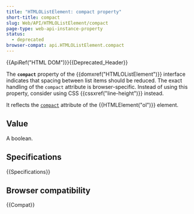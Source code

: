 ```yaml
---
title: "HTMLOListElement: compact property"
short-title: compact
slug: Web/API/HTMLOListElement/compact
page-type: web-api-instance-property
status:
  - deprecated
browser-compat: api.HTMLOListElement.compact
---
```


{{ApiRef("HTML DOM")}}{{Deprecated_Header}}

The **`compact`** property of the {{domxref("HTMLOListElement")}} interface indicates that spacing between list items should be reduced. The exact handling of the `compact` attribute is browser-specific. Instead of using this property, consider using CSS {{cssxref("line-height")}} instead.

It reflects the [`compact`](/en-US/docs/Web/HTML/Reference/Elements/ol#compact) attribute of the {{HTMLElement("ol")}} element.

## Value

A boolean.

## Specifications

{{Specifications}}

## Browser compatibility

{{Compat}}
